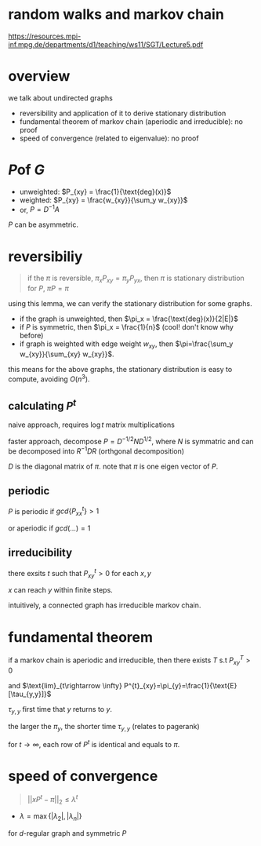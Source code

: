 # random walks and markov chain

https://resources.mpi-inf.mpg.de/departments/d1/teaching/ws11/SGT/Lecture5.pdf

# overview

we talk about undirected graphs

- reversibility and application of it to derive stationary distribution
- fundamental theorem of markov chain (aperiodic and irreducible): no proof
- speed of convergence (related to eigenvalue): no proof


# $`P`$of $`G`$

- unweighted: $`P_{xy} = \frac{1}{\text{deg}(x)}`$
- weighted: $`P_{xy} = \frac{w_{xy}}{\sum_y w_{xy}}`$
- or, $`P=D^{-1}A`$

$`P`$ can be  asymmetric. 

# reversibiliy

> if the $`\pi`$  is reversible, $`\pi_x P_{xy} = \pi_y P_{yx}`$, then $`\pi`$ is stationary distribution for $`P`$, $`\pi P=\pi`$

using this lemma, we can verify the stationary distribution for some graphs. 

- if the graph is unweighted, then $`\pi_x = \frac{\text{deg}(x)}{2|E|}`$
- if $`P`$ is symmetric, then $`\pi_x = \frac{1}{n}`$ (cool! don't know why before)
- if graph is weighted with edge weight $`w_{xy}`$, then $`\pi=\frac{\sum_y w_{xy}}{\sum_{xy} w_{xy}}`$. 

this means for the above graphs, the stationary distribution is easy to compute, avoiding $`O(n^3)`$. 


## calculating $`P^t`$

naive approach, requires $`\log t`$ matrix multiplications

faster approach, decompose $`P=D^{-1/2} N D^{1/2}`$, where $`N`$ is symmatric and can be decomposed into $`R^{-1}DR`$ (orthgonal decomposition)

$`D`$ is the diagonal matrix of $`\pi`$. note that $`\pi`$ is one eigen vector of $`P`$. 

## periodic

$`P`$ is periodic if $`gcd\{P^t_{xx}\}>1`$

or aperiodic if $`gcd(\ldots)=1`$

## irreducibility

there exsits $`t`$ such that $`P^t_{xy}>0`$ for each $`x, y`$

$`x`$ can reach $`y`$ within finite steps. 

intuitively, a connected graph has irreducible markov chain. 

# fundamental theorem

if a markov chain is aperiodic and irreducible, then there exists $`T`$ s.t $`P^{T}_{xy}>0`$

and $`\text{lim}_{t\rightarrow \infty} P^{t}_{xy}=\pi_{y}=\frac{1}{\text{E}[\tau_{y,y}]}`$

$`\tau_{y,y}`$ first time that $`y`$ returns to $`y`$. 

the larger the $`\pi_y`$, the shorter time $`\tau_{y,y}`$ (relates to pagerank)

for $`t \rightarrow \infty`$, each row of $`P^{t}`$ is identical and equals to $`\pi`$. 

# speed of convergence

> $`||x P^t - \pi||_2 \le \lambda^t`$

- $`\lambda=\max\{|\lambda_2|, |\lambda_n|\}`$

for $`d`$-regular graph and symmetric $`P`$ 
